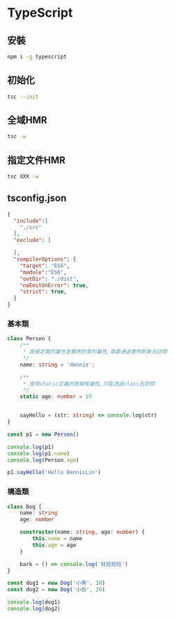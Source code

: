# TypeScript

## 安裝
```bash
npm i -g typescript
```

## 初始化
```bash
tsc --init
```

## 全域HMR
```bash
tsc -w
```

## 指定文件HMR
```bash
tsc XXX -w
```

## tsconfig.json
```json
{
  "include":[
    "./src"
  ],
  "exclude": [

  ],
  "compilerOptions": {
    "target": "ES6",
    "module":"ES6",    
    "outDir": "./dist",
    "noEmitOnError": true,
    "strict": true, 
  }
}
```


### 基本類
```ts
class Person {
    /**
     * 直接定義的屬性是實例對象的屬性,需要通過實例對象去訪問
     */
    name: string = 'dennis';

    /**
     * 使用static定義的是靜態屬性,只能透過class去訪問
     */
    static age: number = 19


    sayHello = (str: string) => console.log(str)
}

const p1 = new Person()

console.log(p1)
console.log(p1.name)
console.log(Person.age)

p1.sayHello('Hello DennisLin')
```

### 構造類
```ts
class Dog {
    name: string
    age: number

    constructor(name: string, age: number) {
        this.name = name
        this.age = age
    }

    bark = () => console.log('旺旺旺旺')
}

const dog1 = new Dog('小黑', 18)
const dog2 = new Dog('小白', 20)

console.log(dog1)
console.log(dog2)
```